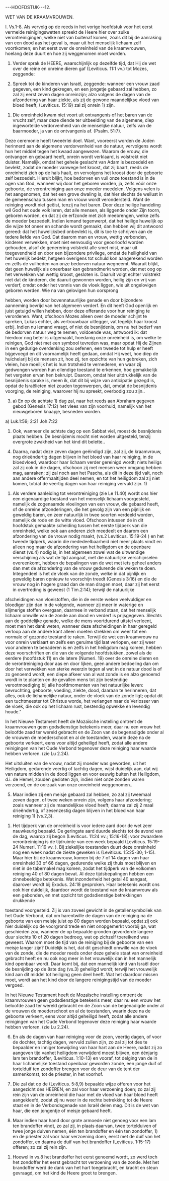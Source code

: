 ---HOOFDSTUK---12.

WET VAN DE KRAAMVROUWEN.

I. Vs.1-8. Als vervolg op de reeds in het vorige hoofdstuk voor het eerst vermelde reinigingswetten spreekt de Heere hier over zulke verontreinigingen, welke niet van buitenaf komen, zoals dit bij de aanraking van een dood aas het geval is, maar uit het menselijk lichaam zelf voortkomen; en het eerst over de onreinheid van de kraamvrouwen, hoelang deze duurt en hoe zij weggenomen moet worden.

1. Verder sprak de HEERE, waarschijnlijk op dezelfde tijd, dat Hij de wet over de reine en onreine dieren gaf (Leviticus. 11:1 vv.) tot Mozes, zeggende:

2. Spreek tot de kinderen van Israël, zeggende: wanneer een vrouw zaad gegeven, een kind gekregen, en een jongetje gebaard zal hebben, zo zal zij eerst zeven dagen onreinzijn; alzo volgens de dagen van de afzondering van haar ziekte, als zij de gewone maandelijkse vloed van bloed heeft, (Leviticus. 15:19) zal zij onrein 1) zijn.

1) Die onreinheid kwam niet voort uit ontvangenis of het baren van de vrucht zelf, maar deze diende ter uitbeelding van de algemene, diep ingewortelde verdorvenheid van de menselijke natuur, zelfs van de baarmoeder, ja van de ontvangenis af. (Psalm. 51:7).

Deze ceremonie heeft tweeërlei doel. Want, vooreerst worden de Joden herinnerd aan de algemene verdorvenheid van de natuur, vervolgens wordt hun het middel tegen het kwaad aangewezen. Waarom de vrouw, die ontvangen en gebaard heeft, onrein wordt verklaard, is volstrekt niet duister. Namelijk, omdat het gehele geslacht van Adam is bezoedeld en bevlekt, zodat de moeder vanwege het kroost, dat zij baart, reeds de onreinheid zich op de hals haalt, en vervolgens het kroost door de geboorte zelf bezoedelt. Hieruit blijkt, hoe bedorven en vuil onze toestand is in de ogen van God, wanneer wij door het geboren worden, ja, zelfs vóór onze geboorte, de verontreiniging aan onze moeder meedelen. Volgens velen is het aangenomen, dat het een grove dwaling is, dat hier slechts de wellust in de gemeenschap tussen man en vrouw wordt verondersteld. Want de reiniging wordt niet geëist, tenzij na het baren. Door deze heilige handeling wil God het oude volk leren, dat alle mensen, als liggende onder Zijn toorn, geboren worden, en dat zij de erfzonde met zich meebrengen, welke zelfs de moeder bezoedelt. Indien iemand tegenwerpt, dat het heilige huwelijk op die wijze tot oneer en schande wordt gemaakt, dan hebben wij dit antwoord gereed: dat het huwelijksbed onbevlekt is, dit is toe te schrijven aan de tedere liefde van God. Dat daarom man en vrouw, wettig verbonden, kinderen verwekken, moet niet eenvoudig voor geoorloofd worden gehouden, alsof de generering volstrekt alle smet mist, maar uit toegevendheid en door een bijzondere privilege, omdat de heiligheid van het huwelijk bedekt, hetgeen overigens tot schuld kon aangerekend worden en zelfs de vuilheden van onze bedorven natuur wegneemt. Waaruit blijkt, dat geen huwelijk als oneerbaar kan gebrandmerkt worden, dat met oog op het verwekken van wettig kroost, gesloten is. Daaruit volgt echter volstrekt niet dat de kinderen, die daaruit gewonnen worden, heilig zijn en vrij van verderf, omdat onder het vonnis van de vloek liggen, wie uit ongelovigen geboren werden. Wie na van gelovigen hun oorsprong

hebben, worden door bovennatuurlijke genade en door bijzondere aanneming bevrijd van het algemeen verderf. En dit heeft God openlijk en juist getuigd willen hebben, door deze offerande voor hun reiniging te verordenen. Want, ofschoon Mozes alleen over de moeder schijnt te spreken, Lukas echter, als vertrouwbaar uitlegger, vat tegelijk haar kroost erbij. Indien nu iemand vraagt, of niet de besnijdenis, om nu het bederf van de bedorven natuur weg te nemen, voldoende was, antwoord ik: dat hierdoor nog beter is uitgemaakt, hoedanig onze onreinheid is, om welke te reinigen, God niet met een symbool tevreden was, maar opdat Hij de Zijnen in een gedurige overdenking zou oefenen, een tweede tot hulp er heeft bijgevoegd en dit voornamelijk heeft gedaan, omdat Hij weet, hoe diep de huichelarij bij de mensen zit, hoe zij, ten opzichte van hun gebreken, zich vleien, hoe moeilijk het is hun trotsheid te vernederen, en waar zij gedwongen worden hun ellendige toestand te erkennen, hoe gemakkelijk het vergeten ervan hen bekruipt. Daarom, omdat hier uitdrukkelijk van de besnijdenis sprake is, meen ik, dat dit bij wijze van anticipatie gezegd is, opdat de Israëlieten niet zouden tegenwerpen, dat, omdat de besnijdenis voorging, de reiniging, waarover hij nu spreekt, overbodig zou zijn..

3. a) En op de achtste 1) dag zal, naar het reeds aan Abraham gegeven gebod (Genesis 17:12) het vlees van zijn voorhuid, namelijk van het nieuwgeboren knaapje, besneden worden.

a) Luk.1:59; 2:21 Joh.7:22

1) Ook, wanneer die achtste dag op een Sabbat viel, moest de besnijdenis plaats hebben. De besnijdenis mocht niet worden uitgesteld, tenzij overgrote zwakheid van het kind dit belette..

4. Daarna, nadat deze zeven dagen geëindigd zijn, zal zij, de kraamvrouw, nog drieëndertig dagen blijven in het bloed van haar reiniging, in de bloedvloed, waardoor haar lichaam verder gereinigd wordt; niets heiligs zal zij ook in die dagen, ofschoon zij met mensen weer omgang hebben mag, aanraken; zij zal noch aan het Pascha, als dit in deze tijd valt, noch aan andere offermaaltijden deel nemen, en tot het heiligdom zal zij niet komen, totdat de veertig dagen van haar reiniging vervuld zijn. 1)

1) Als verdere aanleiding tot verontreiniging (zie Le 11.40) wordt ons hier een eigenaardige toestand van het menselijk lichaam voorgesteld, namelijk de zogenaamde vloeiingen van een vrouw, die gebaard heeft, of de onreine afzonderingen, die het gevolg zijn van een pijnlijk en geweldig baren, en zeer natuurlijk in twee soorten verdeeld worden, namelijk de rode en de witte vloed. Ofschoon intussen de in dit hoofdstuk gemaakte scheiding tussen het eerste tijdperk van die onreinheid, welke ook aan anderen zich meedeelt en daarom een afzondering van de vrouw nodig maakt, (vs.2 Leviticus. 15:19-24 ) en het tweede tijdperk, waarin die mededeelbaarheid niet meer plaats vindt en alleen nog maar de afzondering van het heiligdom en de openbare dienst (vs.4) nodig is, in het algemeen zowel wat de uitwendige verschijning als wat de tijd aangaat, met die natuurlijke verschijnselen overeenkomt, hebben de bepalingen van de wet met iets geheel anders dan met de afzondering van de vrouw gedurende die weken te doen. Integendeel is het de vloek van de zonde, welke in dat pijnlijk en geweldig baren opnieuw te voorschijn treedt (Genesis 3:16) en die de vrouw nog in hogere graad dan de man dragen moet, daar zij het eerst in overtreding is geweest (1 Tim.2:14); terwijl de natuurlijke

afscheidingen van vloeistoffen, die in de eerste weken veelvuldiger en bloediger zijn dan in de volgende, wanneer zij meer in waterige en slijmerige stoffen overgaan, daarmee in verband staan, dat het menselijk lichaam omwille van de zonde aan dood en verderf is prijsgegeven. Slechts aan de goddelijke genade, welke de mens voortdurend uitstel verleent, moet men het dank weten, wanneer deze afscheidingen in haar geregeld verloop aan de andere kant alleen moeten strekken om weer tot een normale of gezonde toestand te raken. Terwijl de wet een kraamvrouw nu voor onrein verklaart en zelfs een geruime tijd laat verlopen, eer zij weer voor anderen te benaderen is en zelfs in het heiligdom mag komen, hebben deze voorschriften en die van de volgende hoofdstukken, zowel als de eerdere (hoofdstuk 11) en de latere (Numeri. 19) over de onreine dieren en de verontreiniging door aas en door lijken, geen andere bedoeling dan om door het verwekken van sterke weerzin tegen al wat in de natuur dood is of zo genoemd wordt, een diepe afkeer van al wat zonde is en alzo genoemd wordt in te planten en de gevallen mens tot zijn bestendige verootmoediging bij alle hoofdmomenten van het natuurlijke leven: bevruchting, geboorte, voeding, ziekte, dood, daaraan te herinneren, dat alles, ook de lichamelijke natuur, onder de vloek van de zonde ligt; opdat dit een tuchtmeester tot Christus worde, het verlangen naar de Verlosser van de vloek, die ook op het lichaam rust, bestendig opwekke en levendig houde."

In het Nieuwe Testament heeft de Mozaïsche instelling omtrent de kraamvrouwen geen godsdienstige betekenis meer, daar nu een vrouw het beloofde zaad ter wereld gebracht en de Zoon van de begenadigde onder al de vrouwen de moederschoot en al de toestanden, waarin deze na de geboorte verkeert, eens voor altijd geheiligd heeft, zodat alle andere reinigingen van het Oude Verbond tegenover deze reiniging haar waarde hebben verloren. (zie Lu 2.24).

Het uitsluiten van de vrouw, nadat zij moeder was geworden, uit het Heiligdom, gedurende veertig of tachtig dagen, wijst duidelijk aan, dat wij van nature midden in de dood liggen en voor eeuwig buiten het Heiligdom, d.i. de Hemel, zouden gesloten zijn, indien niet onze zonden waren verzoend, en de oorzaak van onze onreinheid weggenomen..

5. Maar indien zij een meisje gebaard zal hebben, zo zal zij tweemaal zeven dagen, of twee weken onrein zijn, volgens haar afzondering; zoals wanneer zij de maandelijkse vloed heeft; daarna zal zij 2 maal drieëndertig, of zesenzestig dagen blijven in het bloed van haar reiniging 1) (vs.2,3).

1) Het tijdperk van de onreinheid is voor iedere aard door de wet zeer nauwkeurig bepaald. De geringste aard duurde slechts tot de avond van de dag, waarop zij begon (Leviticus. 11:24 vv.; 15:16-18); voor zwaardere verontreiniging is de tijdruimte van een week bepaald (Leviticus. 15:19-24 Numeri. 11:19 vv. ). Bij ziekelijke toestanden duurt deze onreinheid nog een week nadat de ziekte geweken is (Leviticus. 15:25-30; 1-15). Maar hier bij de kraamvrouw, komen bij de 7 of 14 dagen van haar onreinheid 33 of 66 dagen, gedurende welke zij thuis moet blijven en niet in de tabernakel mag komen, zodat het tijdperk van de volkomen reiniging 40 of 80 dagen bevat. Al deze tijdsbepalingen hebben een zinnebeeldige betekenis. Wat inzonderheid het getal 40 aangaat, daarover wordt bij Exodus. 24:18 gesproken. Haar betekenis wordt ons ook hier duidelijk, daardoor wordt de toestand van de kraamvrouw als een gebonden, en met opzicht tot godsdienstige betrekkingen drukkende

toestand voorgesteld. Zij is van zoveel gewicht in de getallensymboliek van het Oude Verbond, dat om harentwille de dagen van de reiniging na de geboorte van een meisje juist op 80 dagen worden bepaald, opdat zij ook hier duidelijk op de voorgrond trede en niet onopgemerkt voorbij ga, wat geschieden zou, wanneer de op bepaalde gronden gevorderde langere duur slechts 10 of 20 dagen bedroeg, wat op zichzelf toereikend was geweest. Waarom moet de tijd van de reiniging bij de geboorte van een meisje langer zijn? Duidelijk is het, dat dit geschiedt omwille van de vloek van de zonde, die de moeder reeds onder deze gehele staat van onreinheid gebracht heeft en nu ook nog meer in het vrouwelijk dan in het mannelijk kind openbaar wordt. Daar komt bij, dat een mannelijk kind van Israël door de besnijding op de 8ste dag (vs.3) geheiligd wordt; terwijl het vrouwelijk kind aan dit middel tot heiliging geen deel heeft. Wat het daardoor missen moet, wordt aan het kind door de langere reinigingstijd van de moeder vergoed.

In het Nieuwe Testament heeft de Mozaïsche instelling omtrent de kraamvrouwen geen godsdienstige betekenis meer, daar nu een vrouw het beloofde zaad ter wereld gebracht en de Zoon van de begenadigde onder al de vrouwen de moederschoot en al de toestanden, waarin deze na de geboorte verkeert, eens voor altijd geheiligd heeft, zodat alle andere reinigingen van het Oude Verbond tegenover deze reiniging haar waarde hebben verloren. (zie Lu 2.24).

6. En als de dagen van haar reiniging voor de zoon, veertig dagen, of voor de dochter, tachtig dagen, vervuld zullen zijn, zo zal zij tot des te bepaalder en inniger toewijding van haar hart aan de Heere, nadat zij zo aangeven tijd vanhet heiligdom verwijderd moest blijven, een éénjarig lam ten brandoffer, (Leviticus. 1:10-13) en vooraf, tot delging van de in haar lichamelijke toestand openbaar geworden zonde, een jonge duif of tortelduif ten zondoffer brengen voor de deur van de tent der samenkomst, tot de priester, in het voorhof.

7. Die zal dat op de (Leviticus. 5:8,9) bepaalde wijze offeren voor het aangezicht des HEEREN, en zal voor haar verzoening doen; zo zal zij rein zijn van de onreinheid die haar met de vloed van haar bloed heeft aangekleefd, zodat zij nu weer in de rechte betrekking tot de Heere staat en in de Verbondsgenade van Israël delen mag. Dit is de wet van haar, die een jongentje of meisje gebaard heeft.

8. Maar indien haar hand door grote armoede niet genoeg voor een lam ten brandoffer vindt, zo zal zij, in plaats daarvan, twee tortelduiven of twee jonge duiven nemen, één ten brandoffer en één ten zondoffer, 1) en de priester zal voor haar verzoening doen, eerst met de duif van het zondoffer, en daarna de duif van het brandoffer (Leviticus. 1:15-17) offeren; zo zal zij rein zijn.

1) Hoewel in vs.8 het brandoffer het eerst genoemd wordt, zo werd toch het zondoffer het eerst gebracht tot verzoening van de zonde. Met het brandoffer werd de dank van het hart toegebracht, en kracht en steun gevraagd, om het kind de Heere groot te brengen.

